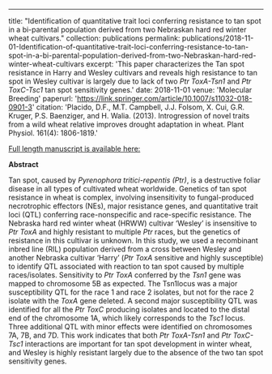 ---
title: "Identification of quantitative trait loci conferring resistance to tan spot in a bi-parental population derived from two Nebraskan hard red winter wheat cultivars."
collection: publications
permalink: publications/2018-11-01-Identification-of-quantitative-trait-loci-conferring-resistance-to-tan-spot-in-a-bi-parental-population-derived-from-two-Nebraskan-hard-red-winter-wheat-cultivars
excerpt: 'This paper characterizes the Tan spot resistance in Harry and Wesley cultivars and reveals high resistance to tan spot in Wesley cultivar is largely due to lack of two <i> Ptr ToxA-Tsn1 </i>  and <i> Ptr ToxC-Tsc1 </i> tan spot sensitivity genes.'
date: 2018-11-01
venue: 'Molecular Breeding'
paperurl: 'https://link.springer.com/article/10.1007/s11032-018-0901-3'
citation: 'Placido, D.F., M.T. Campbell, J.J. Folsom, X. Cui, G.R. Kruger, P.S. Baenziger, and H. Walia. (2013). Introgression of novel traits from a wild wheat relative improves drought adaptation in wheat. Plant Physiol. 161(4): 1806-1819.'

<a href='https://link.springer.com/article/10.1007/s11032-018-0901-3'>Full length manuscript is available here:</a>

**Abstract**

Tan spot, caused by *Pyrenophora tritici-repentis (Ptr)*, is a destructive foliar disease in all types of cultivated wheat worldwide. Genetics of tan spot resistance in wheat is complex, involving insensitivity to fungal-produced necrotrophic effectors (NEs), major resistance genes, and quantitative trait loci (QTL) conferring race-nonspecific and race-specific resistance. The Nebraska hard red winter wheat (HRWW) cultivar ‘Wesley’ is insensitive to *Ptr ToxA* and highly resistant to multiple *Ptr* races, but the genetics of resistance in this cultivar is unknown. In this study, we used a recombinant inbred line (RIL) population derived from a cross between Wesley and another Nebraska cultivar ‘Harry’ (*Ptr ToxA* sensitive and highly susceptible) to identify QTL associated with reaction to tan spot caused by multiple races/isolates. Sensitivity to *Ptr ToxA* conferred by the *Tsn1* gene was mapped to chromosome 5B as expected. The Tsn1locus was a major susceptibility QTL for the race 1 and race 2 isolates, but not for the race 2 isolate with the *ToxA* gene deleted. A second major susceptibility QTL was identified for all the *Ptr ToxC* producing isolates and located to the distal end of the chromosome 1A, which likely corresponds to the *Tsc1* locus. Three additional QTL with minor effects were identified on chromosomes 7A, 7B, and 7D. This work indicates that both *Ptr ToxA-Tsn1* and *Ptr ToxC-Tsc1* interactions are important for tan spot development in winter wheat, and Wesley is highly resistant largely due to the absence of the two tan spot sensitivity genes.

